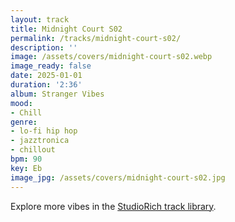 ```yaml
---
layout: track
title: Midnight Court S02
permalink: /tracks/midnight-court-s02/
description: ''
image: /assets/covers/midnight-court-s02.webp
image_ready: false
date: 2025-01-01
duration: '2:36'
album: Stranger Vibes
mood:
- Chill
genre:
- lo-fi hip hop
- jazztronica
- chillout
bpm: 90
key: Eb
image_jpg: /assets/covers/midnight-court-s02.jpg
---
```


Explore more vibes in the [StudioRich track library](/tracks/).
